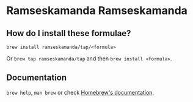 # Ramseskamanda Ramseskamanda

## How do I install these formulae?

`brew install ramseskamanda/tap/<formula>`

Or `brew tap ramseskamanda/tap` and then `brew install <formula>`.

## Documentation

`brew help`, `man brew` or check [Homebrew's documentation](https://docs.brew.sh).
